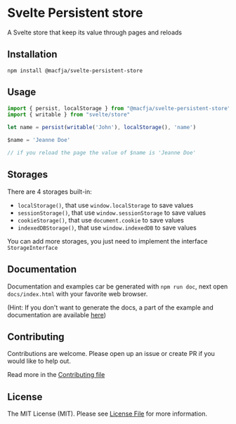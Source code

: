 # Svelte Persistent store

A Svelte store that keep its value through pages and reloads

## Installation

```
npm install @macfja/svelte-persistent-store
```

## Usage

```javascript
import { persist, localStorage } from "@macfja/svelte-persistent-store"
import { writable } from "svelte/store"

let name = persist(writable('John'), localStorage(), 'name')

$name = 'Jeanne Doe'

// if you reload the page the value of $name is 'Jeanne Doe'
```

## Storages

There are 4 storages built-in:

 - `localStorage()`, that use `window.localStorage` to save values 
 - `sessionStorage()`, that use `window.sessionStorage` to save values 
 - `cookieStorage()`, that use `document.cookie` to save values 
 - `indexedDBStorage()`, that use `window.indexedDB` to save values

You can add more storages, you just need to implement the interface `StorageInterface`

## Documentation

Documentation and examples car be generated with `npm run doc`, next open `docs/index.html` with your favorite web browser.

(Hint: If you don't want to generate the docs, a part of the example and documentation are available [here](.docs/README.md))

## Contributing

Contributions are welcome. Please open up an issue or create PR if you would like to help out.

Read more in the [Contributing file](CONTRIBUTING.md)

## License

The MIT License (MIT). Please see [License File](LICENSE.md) for more information.
